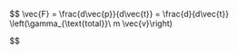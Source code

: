 $$
\vec{F} 
= \frac{d\vec{p}}{d\vec{t}}
= \frac{d}{d\vec{t}} \left(\gamma_{\text{total}}\ m \vec{v}\right)

$$